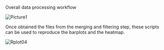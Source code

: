 Overall data processing workflow

![Picture1](https://github.com/user-attachments/assets/46a8d75f-7e0d-4b79-97ff-99d4b36ecc7a)

Once obtained the files from the merging and filtering step, these scripts can be used to reproduce the barplots and the heatmap.

![Rplot04](https://github.com/user-attachments/assets/c421d16d-485a-475f-905b-fe96e62ea5e7)



